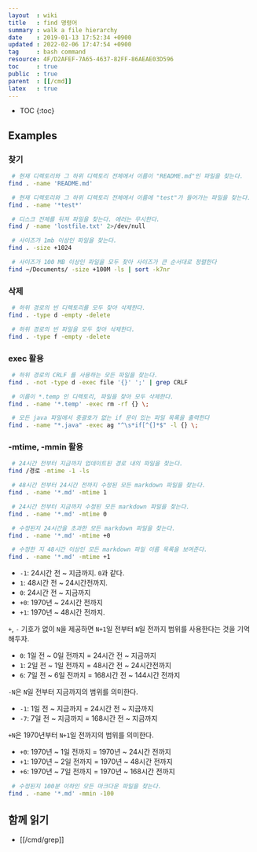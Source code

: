 ```yaml
---
layout  : wiki
title   : find 명령어
summary : walk a file hierarchy
date    : 2019-01-13 17:52:34 +0900
updated : 2022-02-06 17:47:54 +0900
tag     : bash command
resource: 4F/D2AFEF-7A65-4637-82FF-86AEAE03D596
toc     : true
public  : true
parent  : [[/cmd]]
latex   : true
---
```

* TOC
{:toc}

## Examples
### 찾기
```sh
 # 현재 디렉토리와 그 하위 디렉토리 전체에서 이름이 "README.md"인 파일을 찾는다.
find . -name 'README.md'

 # 현재 디렉토리와 그 하위 디렉토리 전체에서 이름에 "test"가 들어가는 파일을 찾는다.
find . -name '*test*'

 # 디스크 전체를 뒤져 파일을 찾는다. 에러는 무시한다.
find / -name 'lostfile.txt' 2>/dev/null

 # 사이즈가 1mb 이상인 파일을 찾는다.
find . -size +1024

 # 사이즈가 100 MB 이상인 파일을 모두 찾아 사이즈가 큰 순서대로 정렬한다
find ~/Documents/ -size +100M -ls | sort -k7nr
```

### 삭제
```sh
 # 하위 경로의 빈 디렉토리를 모두 찾아 삭제한다.
find . -type d -empty -delete

 # 하위 경로의 빈 파일을 모두 찾아 삭제한다.
find . -type f -empty -delete
```

### exec 활용
```sh
 # 하위 경로의 CRLF 를 사용하는 모든 파일을 찾는다.
find . -not -type d -exec file '{}' ';' | grep CRLF

 # 이름이 *.temp 인 디렉토리, 파일을 찾아 모두 삭제한다.
find . -name '*.temp' -exec rm -rf {} \;

 # 모든 java 파일에서 중괄호가 없는 if 문이 있는 파일 목록을 출력한다
find . -name "*.java" -exec ag "^\s*if[^{]*$" -l {} \;
```

### -mtime, -mmin 활용

```sh
 # 24시간 전부터 지금까지 업데이트된 경로 내의 파일을 찾는다.
find /경로 -mtime -1 -ls

 # 48시간 전부터 24시간 전까지 수정된 모든 markdown 파일을 찾는다.
find . -name '*.md' -mtime 1

 # 24시간 전부터 지금까지 수정된 모든 markdown 파일을 찾는다.
find . -name '*.md' -mtime 0

 # 수정된지 24시간을 초과한 모든 markdown 파일을 찾는다.
find . -name '*.md' -mtime +0

 # 수정한 지 48시간 이상인 모든 markdown 파일 이름 목록을 보여준다.
find . -name '*.md' -mtime +1
```

- `-1`: 24시간 전 ~ 지금까지. `0`과 같다.
- `1`: 48시간 전 ~ 24시간전까지.
- `0`: 24시간 전 ~ 지금까지
- `+0`: 1970년 ~ 24시간 전까지
- `+1`: 1970년 ~ 48시간 전까지.

`+`, `-` 기호가 없이 `N`을 제공하면 `N+1`일 전부터 `N`일 전까지 범위를 사용한다는 것을 기억해두자.

- `0`: 1일 전 ~ 0일 전까지 = 24시간 전 ~ 지금까지
- `1`: 2일 전 ~ 1일 전까지 = 48시간 전 ~ 24시간전까지
- `6`: 7일 전 ~ 6일 전까지 = 168시간 전 ~ 144시간 전까지

`-N`은 `N`일 전부터 지금까지의 범위를 의미한다.

- `-1`: 1일 전 ~ 지금까지 = 24시간 전 ~ 지금까지
- `-7`: 7일 전 ~ 지금까지 = 168시간 전 ~ 지금까지

`+N`은 1970년부터 `N+1`일 전까지의 범위를 의미한다.

- `+0`: 1970년 ~ 1일 전까지 = 1970년 ~ 24시간 전까지
- `+1`: 1970년 ~ 2일 전까지 = 1970년 ~ 48시간 전까지
- `+6`: 1970년 ~ 7일 전까지 = 1970년 ~ 168시간 전까지

```sh
 # 수정된지 100분 이하인 모든 마크다운 파일을 찾는다.
find . -name '*.md' -mmin -100
```

## 함께 읽기

- [[/cmd/grep]]

